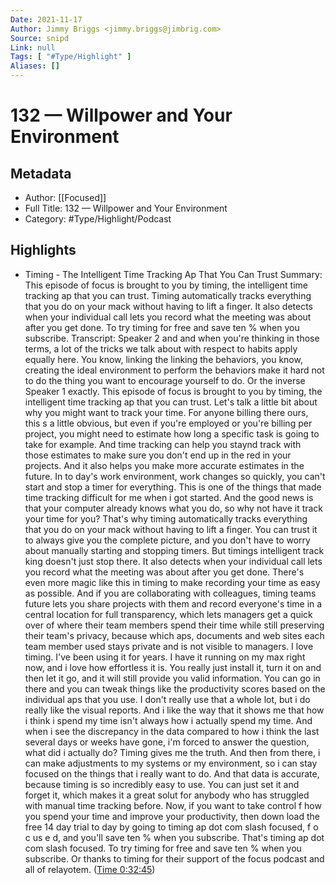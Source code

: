 ```yaml
---
Date: 2021-11-17
Author: Jimmy Briggs <jimmy.briggs@jimbrig.com>
Source: snipd
Link: null
Tags: [ "#Type/Highlight" ]
Aliases: []
---
```

# 132 —  Willpower and Your Environment

## Metadata
- Author: [[Focused]]
- Full Title: 132 —  Willpower and Your Environment
- Category: #Type/Highlight/Podcast

## Highlights
- Timing - The Intelligent Time Tracking Ap That You Can Trust
  Summary:
  This episode of focus is brought to you by timing, the intelligent time tracking ap that you can trust. Timing automatically tracks everything that you do on your mack without having to lift a finger. It also detects when your individual call lets you record what the meeting was about after you get done. To try timing for free and save ten % when you subscribe.
  Transcript:
  Speaker 2
  and and when you're thinking in those terms, a lot of the tricks we talk about with respect to habits apply equally here. You know, linking the linking the behaviors, you know, creating the ideal environment to perform the behaviors make it hard not to do the thing you want to encourage yourself to do. Or the inverse
  Speaker 1
  exactly. This episode of focus is brought to you by timing, the intelligent time tracking ap that you can trust. Let's talk a little bit about why you might want to track your time. For anyone billing there ours, this s a little obvious, but even if you're employed or you're billing per project, you might need to estimate how long a specific task is going to take for example. And time tracking can help you staynd track with those estimates to make sure you don't end up in the red in your projects. And it also helps you make more accurate estimates in the future. In to day's work environment, work changes so quickly, you can't start and stop a timer for everything. This is one of the things that made time tracking difficult for me when i got started. And the good news is that your computer already knows what you do, so why not have it track your time for you? That's why timing automatically tracks everything that you do on your mack without having to lift a finger. You can trust it to always give you the complete picture, and you don't have to worry about manually starting and stopping timers. But timings intelligent track king doesn't just stop there. It also detects when your individual call lets you record what the meeting was about after you get done. There's even more magic like this in timing to make recording your time as easy as possible. And if you are collaborating with colleagues, timing teams future lets you share projects with them and record everyone's time in a central location for full transparency, which lets managers get a quick over of where their team members spend their time while still preserving their team's privacy, because which aps, documents and web sites each team member used stays private and is not visible to managers. I love timing. I've been using it for years. I have it running on my max right now, and i love how effortless it is. You really just install it, turn it on and then let it go, and it will still provide you valid information. You can go in there and you can tweak things like the productivity scores based on the individual aps that you use. I don't really use that a whole lot, but i do really like the visual reports. And i like the way that it shows me that how i think i spend my time isn't always how i actually spend my time. And when i see the discrepancy in the data compared to how i think the last several days or weeks have gone, i'm forced to answer the question, what did i actually do? Timing gives me the truth. And then from there, i can make adjustments to my systems or my environment, so i can stay focused on the things that i really want to do. And that data is accurate, because timing is so incredibly easy to use. You can just set it and forget it, which makes it a great solut for anybody who has struggled with manual time tracking before. Now, if you want to take control f how you spend your time and improve your productivity, then down load the free 14 day trial to day by going to timing ap dot com slash focused, f o c us e d, and you'll save ten % when you subscribe. That's timing ap dot com slash focused. To try timing for free and save ten % when you subscribe. Or thanks to timing for their support of the focus podcast and all of relayotem. ([Time 0:32:45](https://share.snipd.com/snip/a9a0a2ac-8447-4b1c-8736-dc5aa2ebd0a1))
